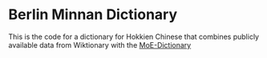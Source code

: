 # Berlin Minnan Dictionary

This is the code for a dictionary for Hokkien Chinese that combines publicly available data from Wiktionary with the [MoE-Dictionary](https://sutian.moe.edu.tw/) 